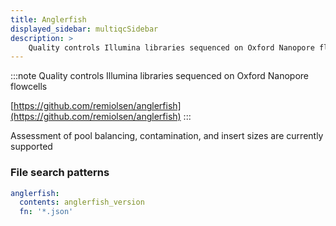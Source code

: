 ```yaml
---
title: Anglerfish
displayed_sidebar: multiqcSidebar
description: >
    Quality controls Illumina libraries sequenced on Oxford Nanopore flowcells
---
```


<!--
~~~~~ DO NOT EDIT ~~~~~
This file is autogenerated from the MultiQC module python docstring.
Do not edit the markdown, it will be overwritten.

File path for the source of this content: multiqc/modules/anglerfish/anglerfish.py
~~~~~~~~~~~~~~~~~~~~~~~
-->

:::note
Quality controls Illumina libraries sequenced on Oxford Nanopore flowcells

[https://github.com/remiolsen/anglerfish](https://github.com/remiolsen/anglerfish)
:::

Assessment of pool balancing, contamination, and insert sizes are currently supported

### File search patterns

```yaml
anglerfish:
  contents: anglerfish_version
  fn: '*.json'
```
    